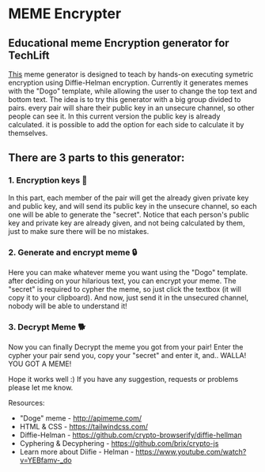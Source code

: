 # MEME Encrypter
## Educational meme Encryption generator for TechLift

[This](nirch99.github.io/meme-hash) meme generator is designed to teach by hands-on executing symetric encryption using Diffie-Helman encryption.
Currently it generates memes with the "Dogo" template, while allowing the user to change the top text and bottom text.
The idea is to try this generator with a big group divided to pairs. every pair will share their public key in an unsecure channel, so other people can see it.
In this current version the public key is already calculated. it is possible to add the option for each side to calculate it by themselves.

## There are 3 parts to this generator:

### 1. Encryption keys 🔑
  In this part, each member of the pair will get the already given private key and public key, and will send its public key in the unsecure channel, so each one will be able to generate the "secret".
  Notice that each person's public key and private key are already given, and not being calculated by them, just to make sure there will be no mistakes.
  
### 2. Generate and encrypt meme 🔒
  Here you can make whatever meme you want using the "Dogo" template. after deciding on your hilarious text, you can encrypt your meme.
  The "secret" is required to cypher the meme, so just click the textbox (it will copy it to your clipboard). And now, just send it in the unsecured channel, nobody will be able to understand it!
  
### 3. Decrypt Meme 🐕
  
 Now you can finally Decrypt the meme you got from your pair! Enter the cypher your pair send you, copy your "secret" and enter it, and.. WALLA! YOU GOT A MEME!
 
 
 Hope it works well :)
 If you have any suggestion, requests or problems please let me know.
 
 Resources:
 - "Doge" meme - http://apimeme.com/ 
 - HTML & CSS - https://tailwindcss.com/
 - Diffie-Helman - https://github.com/crypto-browserify/diffie-hellman
 - Cyphering & Decyphering - https://github.com/brix/crypto-js
 - Learn more about Diifie - Helman - https://www.youtube.com/watch?v=YEBfamv-_do
 

